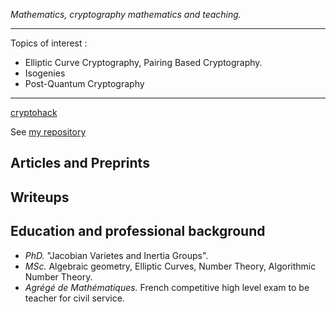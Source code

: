 
_Mathematics, cryptography  mathematics and teaching._ 

***

Topics of interest : 
+ Elliptic Curve Cryptography, Pairing Based Cryptography.
+ Isogenies
+ Post-Quantum Cryptography

***

[cryptohack](https://cryptohack.org/user/pierre_c/)

See [my repository](https://github.com/pierrechr/cryptohack)

## Articles and Preprints


## Writeups


## Education and professional background

+ _PhD._ "Jacobian Varietes and Inertia Groups".
+ _MSc._ Algebraic geometry, Elliptic Curves, Number Theory, Algorithmic Number Theory.
+ _Agrégé de Mathématiques._ French competitive high level exam to be teacher for civil service.
